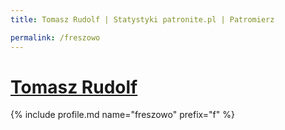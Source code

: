 ```yaml
---
title: Tomasz Rudolf | Statystyki patronite.pl | Patromierz

permalink: /freszowo
---
```


# [Tomasz Rudolf](https://patronite.pl/freszowo)

{% include profile.md name="freszowo" prefix="f" %}
